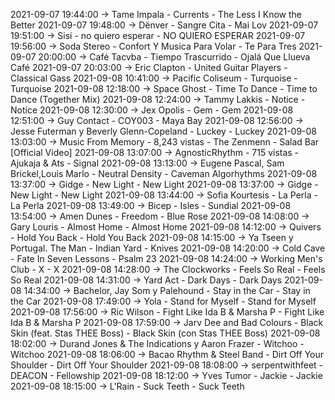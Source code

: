 2021-09-07 19:44:00 -> Tame Impala - Currents - The Less I Know the Better
2021-09-07 19:48:00 -> Dënver - Sangre Cita - Mai Lov
2021-09-07 19:51:00 -> Sisi - no quiero esperar - NO QUIERO ESPERAR
2021-09-07 19:56:00 -> Soda Stereo - Confort Y Musica Para Volar - Te Para Tres
2021-09-07 20:00:00 -> Café Tacvba - Tiempo Trascurrido - Ojalá Que Llueva Café
2021-09-07 20:03:00 -> Eric Clapton - United Guitar Players - Classical Gass
2021-09-08 10:41:00 -> Pacific Coliseum - Turquoise - Turquoise
2021-09-08 12:18:00 -> Space Ghost - Time To Dance - Time to Dance (Together Mix)
2021-09-08 12:24:00 -> Tammy Lakkis - Notice - Notice
2021-09-08 12:30:00 -> Jex Opolis - Gem - Gem
2021-09-08 12:51:00 -> Guy Contact - COY003 - Maya Bay
2021-09-08 12:56:00 -> Jesse Futerman y Beverly Glenn-Copeland - Luckey - Luckey
2021-09-08 13:03:00 -> Music From Memory - 8,243 vistas - The Zenmenn - Salad Bar [Official Video]
2021-09-08 13:07:00 -> AgnosticRhythm - 715 vistas - Ajukaja & Ats - Signal
2021-09-08 13:13:00 -> Eugene Pascal, Sam Brickel,Louis Marlo - Neutral Density - Caveman Algorhythms
2021-09-08 13:37:00 -> Gidge - New Light - New Light
2021-09-08 13:37:00 -> Gidge - New Light - New Light
2021-09-08 13:44:00 -> Sofia Kourtesis - La Perla - La Perla
2021-09-08 13:49:00 -> Bicep - Isles - Sundial
2021-09-08 13:54:00 -> Amen Dunes - Freedom - Blue Rose
2021-09-08 14:08:00 -> Gary Louris - Almost Home - Almost Home
2021-09-08 14:12:00 -> Quivers - Hold You Back - Hold You Back
2021-09-08 14:15:00 -> Ya Tseen y Portugal. The Man - Indian Yard - Knives
2021-09-08 14:20:00 -> Cold Cave - Fate In Seven Lessons - Psalm 23
2021-09-08 14:24:00 -> Working Men's Club - X - X
2021-09-08 14:28:00 -> The Clockworks - Feels So Real - Feels So Real
2021-09-08 14:31:00 -> Yard Act - Dark Days - Dark Days
2021-09-08 14:34:00 -> Bachelor, Jay Som y Palehound - Stay in the Car - Stay in the Car
2021-09-08 17:49:00 -> Yola - Stand for Myself - Stand for Myself
2021-09-08 17:56:00 -> Ric Wilson - Fight Like Ida B & Marsha P - Fight Like Ida B & Marsha P
2021-09-08 17:59:00 -> Jarv Dee and Bad Colours - Black Skin (feat. Stas THEE Boss) - Black Skin (con Stas THEE Boss)
2021-09-08 18:02:00 -> Durand Jones & The Indications y Aaron Frazer - Witchoo - Witchoo
2021-09-08 18:06:00 -> Bacao Rhythm & Steel Band - Dirt Off Your Shoulder - Dirt Off Your Shoulder
2021-09-08 18:08:00 -> serpentwithfeet - DEACON - Fellowship
2021-09-08 18:12:00 -> Yves Tumor - Jackie - Jackie
2021-09-08 18:15:00 -> L'Rain - Suck Teeth - Suck Teeth
